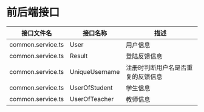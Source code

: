 # 前后端接口

|接口文件名|接口名称|描述|
|---|---|---|
|common.service.ts|User|用户信息|
|common.service.ts|Result|登陆反馈信息|
|common.service.ts|UniqueUsername|注册时判断用户名是否重复的反馈信息|
|common.service.ts|UserOfStudent|学生信息|
|common.service.ts|UserOfTeacher|教师信息|

